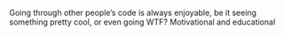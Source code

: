 <!--
id: 367650983
link: http://kevinisom.info/post/367650983/going-through-other-peoples-code-is-always
slug: going-through-other-peoples-code-is-always
date: Wed Feb 03 2010 12:29:11 GMT+1300 (NZDT)
raw: {"blog_name":"kevinisom","id":367650983,"post_url":"http://kevinisom.info/post/367650983/going-through-other-peoples-code-is-always","slug":"going-through-other-peoples-code-is-always","type":"text","date":"2010-02-02 23:29:11 GMT","timestamp":1265153351,"state":"published","format":"html","reblog_key":"mecFgm7L","tags":[],"short_url":"http://tmblr.co/Zw68YyLwUYd","highlighted":[],"feed_item":"http://twitter.com/kev_nz/statuses/8558624663","from_feed_id":"650289","note_count":0,"title":null,"body":"<p>Going through other people&#8217;s code is always enjoyable, be it seeing something pretty cool, or even going WTF? Motivational and educational</p>"}
publish: 2010-02-03
tags: 
title: null
-->


Going through other people’s code is always enjoyable, be it seeing
something pretty cool, or even going WTF? Motivational and educational


